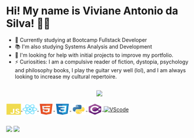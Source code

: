 # Hi! My name is Viviane Antonio da Silva! 🌈👋

- 🚀 Currently studying at Bootcamp Fullstack Developer
- 📚 I'm also studying Systems Analysis and Development
- 🤔 I'm looking for help with initial projects to improve my portfolio.
- ⚡ Curiosities: I am a compulsive reader of fiction, dystopia, psychology and philosophy books, I play the guitar very well (lol), and I am always looking to increase my cultural repertoire.
##
<div align="center">
  <a href="https://github.com/VivianeAntonio">
  <img height="160em" src="https://github-readme-stats.vercel.app/api/top-langs/?username=VivianeAntonio&layout=compact&langs_count=7&theme=dark"/>
</div>

  <div style="display: inline_block"><br>
  <img align="center" alt="Js" height="30" width="40" src="https://raw.githubusercontent.com/devicons/devicon/master/icons/javascript/javascript-plain.svg">
  <img align="center" alt="React" height="30" width="40" src="https://raw.githubusercontent.com/devicons/devicon/master/icons/react/react-original.svg">
  <img align="center" alt="HTML" height="30" width="40" src="https://raw.githubusercontent.com/devicons/devicon/master/icons/html5/html5-original.svg">
  <img align="center" alt="CSS" height="30" width="40" src="https://raw.githubusercontent.com/devicons/devicon/master/icons/css3/css3-original.svg">
  <img align="center" alt="Python" height="30" width="40" src="https://raw.githubusercontent.com/devicons/devicon/master/icons/python/python-original.svg">
  <img align="center" alt="Csharp" height="30" width="40" src="https://raw.githubusercontent.com/devicons/devicon/master/icons/csharp/csharp-original.svg">
  <img align="center" alt="VScode" height="30" width="40" src="https://cdn.jsdelivr.net/gh/devicons/devicon/icons/visualstudio/visualstudio-plain.svg"> 
</div>
  
##

<div> 
  <a href = "mailto:asilvaviviane@gmail.com"><img src="https://img.shields.io/badge/-Gmail-%23333?style=for-the-badge&logo=gmail&logoColor=white" target="_blank"></a>
  <a href="https://www.linkedin.com/in/vivianeantoniodasilva/" target="_blank"><img src="https://img.shields.io/badge/-LinkedIn-%230077B5?style=for-the-badge&logo=linkedin&logoColor=white" target="_blank"></a> 
 
